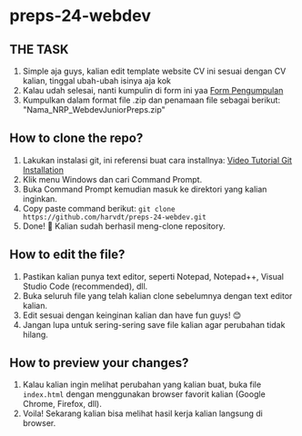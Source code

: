 # preps-24-webdev

## THE TASK
1. Simple aja guys, kalian edit template website CV ini sesuai dengan CV kalian, tinggal ubah-ubah isinya aja kok
2. Kalau udah selesai, nanti kumpulin di form ini yaa [Form Pengumpulan](https://docs.google.com/forms/d/e/1FAIpQLScxIajUZYceEQvu0DBJiYhYzT5rJlljKf4JMqsdmM14MqXS_A/viewform?usp=sharing)
3. Kumpulkan dalam format file .zip dan penamaan file sebagai berikut: "Nama_NRP_WebdevJuniorPreps.zip"

## How to clone the repo?
1. Lakukan instalasi git, ini referensi buat cara installnya: [Video Tutorial Git Installation](https://www.youtube.com/watch?v=iYkLrXobBbA)
2. Klik menu Windows dan cari Command Prompt.
3. Buka Command Prompt kemudian masuk ke direktori yang kalian inginkan.
4. Copy paste command berikut: `git clone https://github.com/harvdt/preps-24-webdev.git`
5. Done! 🎉 Kalian sudah berhasil meng-clone repository.

## How to edit the file?
1. Pastikan kalian punya text editor, seperti Notepad, Notepad++, Visual Studio Code (recommended), dll.
2. Buka seluruh file yang telah kalian clone sebelumnya dengan text editor kalian.
3. Edit sesuai dengan keinginan kalian dan have fun guys! 😊
4. Jangan lupa untuk sering-sering save file kalian agar perubahan tidak hilang. 

## How to preview your changes?
1. Kalau kalian ingin melihat perubahan yang kalian buat, buka file `index.html` dengan menggunakan browser favorit kalian (Google Chrome, Firefox, dll).
2. Voila! Sekarang kalian bisa melihat hasil kerja kalian langsung di browser.
